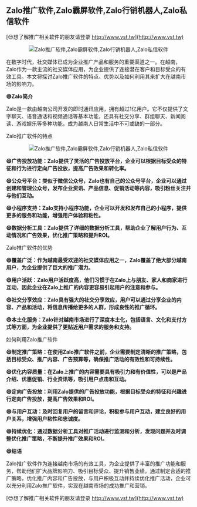 ## **Zalo推广软件,Zalo霸屏软件,Zalo行销机器人,Zalo私信软件**

[😍想了解推广相关软件的朋友请登录 http://www.vst.tw](http://www.vst.tw)

 <center><img src="https://vst.tw/MP4/tuiguang/png/8.png" alt="Zalo推广软件,Zalo霸屏软件,Zalo行销机器人,Zalo私信软件"></center>

在数字时代，社交媒体已成为企业推广产品和服务的重要渠道之一。在越南，Zalo作为一款主流的社交媒体应用，为企业提供了连接潜在客户和目标受众的有效工具。本文将探讨Zalo推广软件的特点、优势以及如何利用其来扩大在越南市场的影响力。

**😄Zalo简介**

Zalo是一款由越南公司开发的即时通讯应用，拥有超过1亿用户。它不仅提供了文字聊天、语音通话和视频通话等基本功能，还具有社交分享、群组聊天、新闻阅读、游戏娱乐等多种功能，成为越南人日常生活中不可或缺的一部分。

Zalo推广软件的特点

 <center><img src="https://vst.tw/MP4/tuiguang/png/4.png" alt="Zalo推广软件,Zalo霸屏软件,Zalo行销机器人,Zalo私信软件"></center>

**😄广告投放功能：Zalo提供了灵活的广告投放平台，企业可以根据目标受众的特征和行为进行定向广告投放，提高广告效果和转化率。**

**😄公众号平台：类似于微信公众号，Zalo也有自己的公众号平台，企业可以通过创建和管理公众号，发布企业资讯、产品信息、促销活动等内容，吸引粉丝关注并与他们互动。**

**😄小程序支持：Zalo支持小程序功能，企业可以开发和发布自己的小程序，提供更多的服务和功能，增强用户体验和粘性。**

**😄数据分析工具：Zalo提供了详细的数据分析工具，帮助企业了解用户行为、互动情况和广告效果，优化推广策略和提升ROI。**

Zalo推广软件的优势

**😄覆盖广泛：作为越南最受欢迎的社交媒体应用之一，Zalo覆盖了绝大部分越南用户，为企业提供了巨大的推广潜力。**

**😄用户活跃：Zalo用户活跃度高，他们习惯于在Zalo上与朋友、家人和商家进行互动，因此企业在Zalo上推广的内容更容易引起用户的注意和参与。**

**😄社交分享效应：Zalo具有强大的社交分享效应，用户可以通过分享企业的内容、产品和活动，将信息传播给更多的人群，形成良性的推广循环。**

**😄本土化服务：Zalo针对越南市场进行了深度本土化，包括语言、文化和支付方式等方面，为企业提供了更贴近用户需求的服务和支持。**

如何利用Zalo推广软件

**😄制定推广策略：在使用Zalo推广软件之前，企业需要制定清晰的推广策略，包括目标受众、推广内容、广告预算等，确保推广活动的有效性和可持续性。**

**😄优化内容质量：在Zalo上推广的内容需要具有吸引力和有价值性，可以是产品介绍、优惠促销、行业资讯等，吸引用户点击和互动。**

**😄定向广告投放：利用Zalo提供的广告投放功能，根据目标受众的特征和兴趣进行定向广告投放，提高广告效果和ROI。**

**😄与用户互动：及时回复用户的留言和评论，积极参与用户互动，建立良好的用户关系，增强用户粘性和忠诚度。**

**😄持续优化：通过数据分析工具对推广活动进行监测和分析，发现问题并及时调整优化推广策略，不断提升推广效果和ROI。**

**😄结语**

Zalo推广软件作为连接越南市场的有效工具，为企业提供了丰富的推广功能和服务，帮助他们扩大品牌影响力、吸引目标受众、提升销售业绩。通过制定合适的推广策略，优化推广内容和广告投放，与用户积极互动并持续优化推广活动，企业可以充分利用Zalo推广软件，实现在越南市场的成功推广和营销。

[😍想了解推广相关软件的朋友请登录 http://www.vst.tw](http://www.vst.tw)



